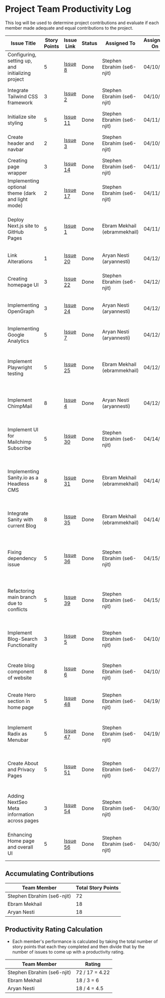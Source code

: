 # Project Team Productivity Log

This log will be used to determine project contributions and evaluate if each
member made adequate and equal contributions to the project.

| Issue Title                                       | Story Points | Issue Link                                                             | Status | Assigned To                  | Assigned On | Completed On | Category                   | Status Notes                                                           |
| ------------------------------------------------- | ------------ | ---------------------------------------------------------------------- | ------ | ---------------------------- | ----------- | ------------ | -------------------------- | ---------------------------------------------------------------------- |
| Configuring, setting up, and initializing project | 5            | [Issue 8](https://github.com/NJIT-WIS/project-2-is-219-sea/issues/8)   | Done   | Stephen Ebrahim (se6-njit)   | 04/10/23    | 4/11/23      | documentation              | finsihed setting up project                                            |
| Integrate Tailwind CSS framework                  | 3            | [Issue 2](https://github.com/NJIT-WIS/project-2-is-219-sea/issues/2)   | Done   | Stephen Ebrahim (se6-njit)   | 04/10/23    | 4/11/23      | user story                 | configured and completed integration                                   |
| Initialize site styling                           | 5            | [Issue 11](https://github.com/NJIT-WIS/project-2-is-219-sea/issues/11) | Done   | Stephen Ebrahim (se6-njit)   | 04/11/23    | 4/11/23      | user story                 | completed styling and \_doc, \_app                                     |
| Create header and navbar                          | 2            | [Issue 3](https://github.com/NJIT-WIS/project-2-is-219-sea/issues/3)   | Done   | Stephen Ebrahim (se6-njit)   | 04/10/23    | 4/11/23      | user story                 | completed initial draft of navbar and header                           |
| Creating page wrapper                             | 3            | [Issue 14](https://github.com/NJIT-WIS/project-2-is-219-sea/issues/14) | Done   | Stephen Ebrahim (se6-njit)   | 04/11/23    | 4/11/23      | user story                 | completed page wrapper                                                 |
| Implementing optional theme (dark and light mode) | 2            | [Issue 17](https://github.com/NJIT-WIS/project-2-is-219-sea/issues/17) | Done   | Stephen Ebrahim (se6-njit)   | 04/11/23    | 4/11/23      | user story                 | configured tailwindcss to include light and dark themes                |
| Deploy Next.js site to GitHub Pages               | 5            | [Issue 1](https://github.com/NJIT-WIS/project-2-is-219-sea/issues/1)   | Done   | Ebram Mekhail (ebrammekhail) | 04/11/23    | 4/12/23      | devops                     | fixed the yml file to automatically deploy main branch to github pages |
| Link Alterations                                  | 1            | [Issue 20](https://github.com/NJIT-WIS/project-2-is-219-sea/issues/20) | Done   | Aryan Nesti (aryannesti)     | 04/12/23    | 4/12/23      | bug Fix                    | fixed the image on the main page                                       |
| Creating homepage UI                              | 3            | [Issue 22](https://github.com/NJIT-WIS/project-2-is-219-sea/issues/22) | Done   | Stephen Ebrahim (se6-njit)   | 04/12/23    | 4/12/23      | user story                 | completed draft of homepage UI                                         |
| Implementing OpenGraph                            | 3            | [Issue 24](https://github.com/NJIT-WIS/project-2-is-219-sea/issues/24) | Done   | Aryan Nesti (aryannesti)     | 04/12/23    | 4/12/23      | user story                 | added Meta Tags for twitter and OpenGraph                              |
| Implementing Google Analytics                     | 5            | [Issue 7](https://github.com/NJIT-WIS/project-2-is-219-sea/issues/7)   | Done   | Aryan Nesti (aryannesti)     | 04/12/23    | 4/12/23      | user story                 | added script tags for google analytics                                 |
| Implement Playwright testing                      | 5            | [Issue 25](https://github.com/NJIT-WIS/project-2-is-219-sea/issues/25) | Done   | Ebram Mekhail (ebrammekhail) | 04/12/23    | 4/13/23      | devops                     | fixed the yml file to automatically using playwright to test the code  |
| Implement ChimpMail                               | 8            | [Issue 4](https://github.com/NJIT-WIS/project-2-is-219-sea/issues/4)   | Done   | Aryan Nesti (aryannesti)     | 04/12/23    | 4/13/23      | user story                 | users can subscribe to newsletter sent by ChimpMail                    |
| Implement UI for Mailchimp Subscribe              | 5            | [Issue 30](https://github.com/NJIT-WIS/project-2-is-219-sea/issues/30) | Done   | Stephen Ebrahim (se6-njit)   | 04/14/23    | 4/14/23      | user story                 | created modal component and validation for subscribing                 |
| Implementing Sanity.io as a Headless CMS          | 8            | [Issue 31](https://github.com/NJIT-WIS/project-2-is-219-sea/issues/31) | Done   | Ebram Mekhail (ebrammekhail) | 04/14/23    | 4/14/23      | user story                 | Using Sanity.io as a headless CMS to manage and post content to Blogs  |
| Integrate Sanity with current Blog                | 8            | [Issue 35](https://github.com/NJIT-WIS/project-2-is-219-sea/issues/35) | Done   | Ebram Mekhail (ebrammekhail) | 04/14/23    | 4/15/23      | user story                 | Implmented Sanity with current blog posts in pages.                    |
| Fixing dependency issue                           | 5            | [Issue 36](https://github.com/NJIT-WIS/project-2-is-219-sea/issues/36) | Done   | Stephen Ebrahim (se6-njit)   | 04/15/23    | 4/15/23      | bug fix                    | Fixed dependency issue by using a different package for snackbar ui    |
| Refactoring main branch due to conflicts          | 5            | [Issue 39](https://github.com/NJIT-WIS/project-2-is-219-sea/issues/39) | Done   | Stephen Ebrahim (se6-njit)   | 04/15/23    | 4/15/23      | bug fix & devops           | Refactored some code in order to fix dependency issues and conflict    |
| Implement Blog-Search Functionality               | 3            | [Issue 5](https://github.com/NJIT-WIS/project-2-is-219-sea/issues/5)   | Done   | Stephen Ebrahim (se6-njit)   | 04/10/23    | 4/15/23      | user story                 | Completed search functionality use blog content, title, author, etc.   |
| Create blog component of website                  | 8            | [Issue 6](https://github.com/NJIT-WIS/project-2-is-219-sea/issues/6)   | Done   | Stephen Ebrahim (se6-njit)   | 04/10/23    | 4/15/23      | user story                 | Completed entire blog component of website                             |
| Create Hero section in home page                  | 5            | [Issue 48](https://github.com/NJIT-WIS/project-2-is-219-sea/issues/48) | Done   | Stephen Ebrahim (se6-njit)   | 04/19/23    | 4/25/23      | user story                 | Fixed home page of website and added Hero section                      |
| Implement Radix as Menubar                        | 5            | [Issue 47](https://github.com/NJIT-WIS/project-2-is-219-sea/issues/47) | Done   | Stephen Ebrahim (se6-njit)   | 04/19/23    | 4/26/23      | user story                 | Changed all of navbars (regular and responsive) to use Radix           |
| Create About and Privacy Pages                    | 5            | [Issue 51](https://github.com/NJIT-WIS/project-2-is-219-sea/issues/51) | Done   | Stephen Ebrahim (se6-njit)   | 04/27/23    | 4/27/23      | Documentation & user story | Created and added content to both about and privacy pages              |
| Adding NextSeo Meta information across pages      | 3            | [Issue 54](https://github.com/NJIT-WIS/project-2-is-219-sea/issues/54) | Done   | Stephen Ebrahim (se6-njit)   | 04/30/23    | 4/30/23      | user story                 | Added proper nextseo tags with opengraph and twitter                   |
| Enhancing Home page and overall UI                | 5            | [Issue 56](https://github.com/NJIT-WIS/project-2-is-219-sea/issues/56) | Done   | Stephen Ebrahim (se6-njit)   | 04/30/23    | 4/30/23      | user story                 | Added pitch part on home page and starte twitter part                  |


## Accumulating Contributions

| Team Member                | Total Story Points |
| -------------------------- | ------------------ |
| Stephen Ebrahim (se6-njit) | 72                 |
| Ebram Mekhail              | 18                 |
| Aryan Nesti                | 18                 |

## Productivity Rating Calculation

- Each member's performance is calculated by taking the total number of story
  points that each they completed and then divide that by the number of issues
  to come up with a productivity rating.

| Team Member                | Rating         |
| -------------------------- | -------------- |
| Stephen Ebrahim (se6-njit) | 72 / 17 = 4.22 |
| Ebram Mekhail              | 18 / 3 = 6     |
| Aryan Nesti                | 18 / 4 = 4.5   |
